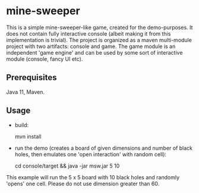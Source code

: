 # mine-sweeper

This is a simple mine-sweeper-like game, created for the demo-purposes. 
It does not contain fully interactive console (albeit making it from this implementation is trivial).
The project is organized as a maven multi-module project with two artifacts: console and game.
The game module is an independent 'game engine' and can be used by some sort of interactive module (console, fancy UI etc).

## Prerequisites
Java 11, Maven.

## Usage

- build:

  mvn install

- run the demo (creates a board of given dimensions and number of black holes, then emulates one 'open interaction' with random cell):


  cd console/target &&
  java -jar msw.jar 5 10

This example will run the 5 x 5 board with 10 black holes and randomly 'opens' one cell. Please do not use dimension greater than 60.

